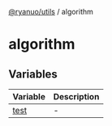 [@ryanuo/utils](../index.md) / algorithm

# algorithm

## Variables

| Variable | Description |
| ------ | ------ |
| [test](variables/test.md) | - |
